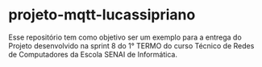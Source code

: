 # projeto-mqtt-lucassipriano
Esse repositório tem como objetivo ser um exemplo para a entrega do Projeto desenvolvido na sprint 8 do 1° TERMO do curso  Técnico de Redes de Computadores  da Escola SENAI de Informática.
